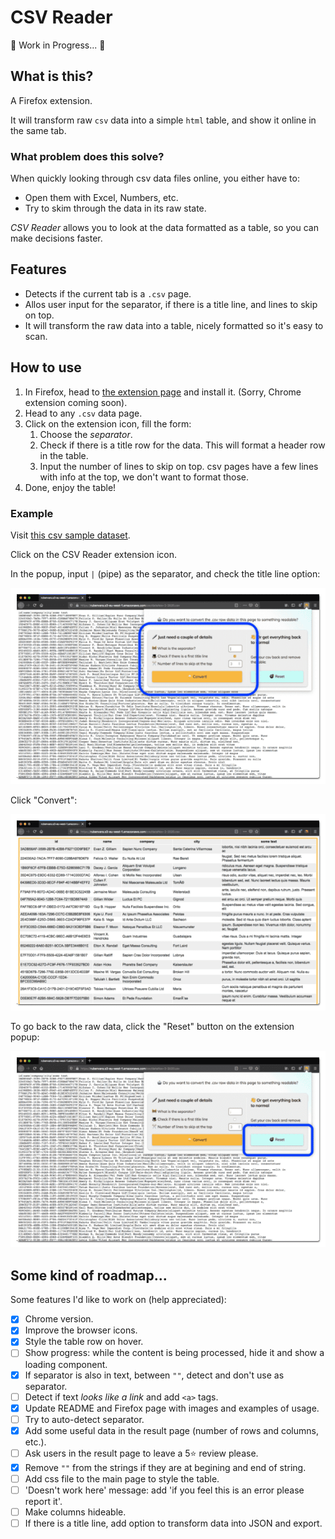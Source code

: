 # CSV Reader

🚧 Work in Progress... 🚧

## What is this?

A Firefox extension.

It will transform raw `csv` data into a simple `html` table, and show it online in the same tab.

### What problem does this solve?

When quickly looking through csv data files online, you either have to:

- Open them with Excel, Numbers, etc.
- Try to skim through the data in its raw state.

_CSV Reader_ allows you to look at the data formatted as a table, so you can make decisions faster.

## Features

- Detects if the current tab is a `.csv` page.
- Allos user input for the separator, if there is a title line, and lines to skip on top.
- It will transform the raw data into a table, nicely formatted so it's easy to scan.

## How to use

1. In Firefox, head to [the extension page](https://addons.mozilla.org/addon/csv-reader/) and install it. (Sorry, Chrome extension coming soon).
2. Head to any `.csv` data page.
3. Click on the extension icon, fill the form:
   1. Choose the _separator_.
   2. Check if there is a title row for the data. This will format a header row in the table.
   3. Input the number of lines to skip on top. csv pages have a few lines with info at the top, we don't want to format those.
4. Done, enjoy the table!

### Example

Visit [this csv sample dataset](https://rubenvara.s3-eu-west-1.amazonaws.com/csv/dataNov-2-2020.csv).

Click on the CSV Reader extension icon.

In the popup, input `|` (pipe) as the separator, and check the title line option:

![Start](/docs/init.png)

Click "Convert":

![Converted](/docs/table.png)

To go back to the raw data, click the "Reset" button on the extension popup:

![Reset](/docs/reset.png)

## Some kind of roadmap...

Some features I'd like to work on (help appreciated):

- [x] Chrome version.
- [x] Improve the browser icons.
- [x] Style the table row on hover.
- [ ] Show progress: while the content is being processed, hide it and show a loading component.
- [x] If separator is also in text, between `""`, detect and don't use as separator.
- [ ] Detect if text _looks like a link_ and add `<a>` tags.
- [x] Update README and Firefox page with images and examples of usage.
- [ ] Try to auto-detect separator.
- [x] Add some useful data in the result page (number of rows and columns, etc.).
- [ ] Ask users in the result page to leave a 5⭐ review please.
- [x] Remove `""` from the strings if they are at begining and end of string.
- [ ] Add css file to the main page to style the table.
- [ ] 'Doesn't work here' message: add 'if you feel this is an error please report it'.
- [ ] Make columns hideable.
- [ ] If there is a title line, add option to transform data into JSON and export.
